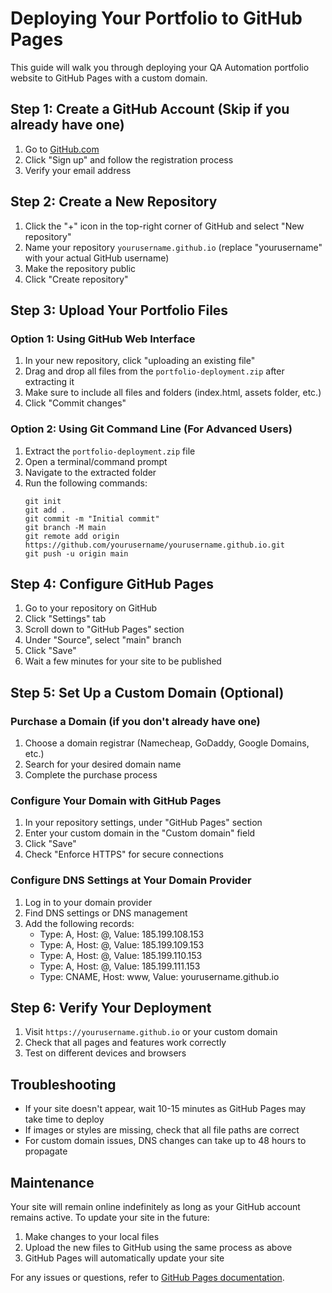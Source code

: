 # Deploying Your Portfolio to GitHub Pages

This guide will walk you through deploying your QA Automation portfolio website to GitHub Pages with a custom domain.

## Step 1: Create a GitHub Account (Skip if you already have one)

1. Go to [GitHub.com](https://github.com)
2. Click "Sign up" and follow the registration process
3. Verify your email address

## Step 2: Create a New Repository

1. Click the "+" icon in the top-right corner of GitHub and select "New repository"
2. Name your repository `yourusername.github.io` (replace "yourusername" with your actual GitHub username)
3. Make the repository public
4. Click "Create repository"

## Step 3: Upload Your Portfolio Files

### Option 1: Using GitHub Web Interface

1. In your new repository, click "uploading an existing file"
2. Drag and drop all files from the `portfolio-deployment.zip` after extracting it
3. Make sure to include all files and folders (index.html, assets folder, etc.)
4. Click "Commit changes"

### Option 2: Using Git Command Line (For Advanced Users)

1. Extract the `portfolio-deployment.zip` file
2. Open a terminal/command prompt
3. Navigate to the extracted folder
4. Run the following commands:
   ```
   git init
   git add .
   git commit -m "Initial commit"
   git branch -M main
   git remote add origin https://github.com/yourusername/yourusername.github.io.git
   git push -u origin main
   ```

## Step 4: Configure GitHub Pages

1. Go to your repository on GitHub
2. Click "Settings" tab
3. Scroll down to "GitHub Pages" section
4. Under "Source", select "main" branch
5. Click "Save"
6. Wait a few minutes for your site to be published

## Step 5: Set Up a Custom Domain (Optional)

### Purchase a Domain (if you don't already have one)

1. Choose a domain registrar (Namecheap, GoDaddy, Google Domains, etc.)
2. Search for your desired domain name
3. Complete the purchase process

### Configure Your Domain with GitHub Pages

1. In your repository settings, under "GitHub Pages" section
2. Enter your custom domain in the "Custom domain" field
3. Click "Save"
4. Check "Enforce HTTPS" for secure connections

### Configure DNS Settings at Your Domain Provider

1. Log in to your domain provider
2. Find DNS settings or DNS management
3. Add the following records:
   - Type: A, Host: @, Value: 185.199.108.153
   - Type: A, Host: @, Value: 185.199.109.153
   - Type: A, Host: @, Value: 185.199.110.153
   - Type: A, Host: @, Value: 185.199.111.153
   - Type: CNAME, Host: www, Value: yourusername.github.io

## Step 6: Verify Your Deployment

1. Visit `https://yourusername.github.io` or your custom domain
2. Check that all pages and features work correctly
3. Test on different devices and browsers

## Troubleshooting

- If your site doesn't appear, wait 10-15 minutes as GitHub Pages may take time to deploy
- If images or styles are missing, check that all file paths are correct
- For custom domain issues, DNS changes can take up to 48 hours to propagate

## Maintenance

Your site will remain online indefinitely as long as your GitHub account remains active. To update your site in the future:

1. Make changes to your local files
2. Upload the new files to GitHub using the same process as above
3. GitHub Pages will automatically update your site

For any issues or questions, refer to [GitHub Pages documentation](https://docs.github.com/en/pages).
